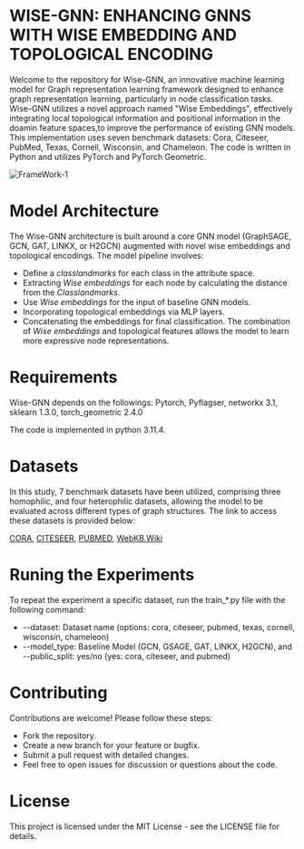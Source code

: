 # WISE-GNN: ENHANCING GNNS WITH WISE EMBEDDING AND TOPOLOGICAL ENCODING
Welcome to the repository for Wise-GNN, an innovative machine learning model for Graph representation learning framework designed to enhance graph representation learning, particularly in node classification tasks. Wise-GNN utilizes a  novel approach named "Wise Embeddings", effectively integrating local topological information and positional information in the doamin feature spaces,to improve the performance of existing GNN models. This implementation uses seven benchmark datasets: Cora, Citeseer, PubMed, Texas, Cornell, Wisconsin, and Chameleon. The code is written in Python and utilizes PyTorch and PyTorch Geometric.

![FrameWork-1](https://github.com/joshem163/WISE-GNN/assets/133717791/89269231-6105-4529-bdb1-9cbc59695eb3)

# Model Architecture
The Wise-GNN architecture is built around a core GNN model (GraphSAGE, GCN, GAT, LINKX, or H2GCN) augmented with novel wise embeddings and topological encodings. The model pipeline involves:
- Define a *classlandmarks* for each class in the attribute space.
- Extracting *Wise embeddings* for each node by calculating the distance from the *Classlandmarks*.
- Use *Wise embeddings* for the input of baseline GNN models.
- Incorporating topological embeddings via MLP layers.
- Concatenating the embeddings for final classification.
The combination of *Wise embeddings* and topological features allows the model to learn more expressive node representations.


# Requirements
Wise-GNN depends on the followings:
Pytorch, Pyflagser, networkx 3.1, sklearn 1.3.0, torch_geometric 2.4.0

   
The code is implemented in python 3.11.4. 
# Datasets
In this study,  7 benchmark datasets have been utilized, comprising three homophilic, and four heterophilic datasets, allowing the model to be evaluated across different types of graph structures. The link to access these datasets is provided below:

[CORA](https://linqs-data.soe.ucsc.edu/public/datasets/cora/cora.zip), [CITESEER](https://linqs-data.soe.ucsc.edu/public/datasets/citeseer-doc-classification/citeseer-doc-classification.zip), [PUBMED](https://linqs-data.soe.ucsc.edu/public/datasets/pubmed-diabetes/pubmed-diabetes.zip), [WebKB](https://github.com/bingzhewei/geom-gcn/tree/master/new_data),[Wiki](https://github.com/benedekrozemberczki/MUSAE/tree/master/input)



# Runing the  Experiments
To repeat the experiment a specific dataset, run the train_*.py file with the following command:
- --dataset: Dataset name (options: cora, citeseer, pubmed, texas, cornell, wisconsin, chameleon)
-  --model_type: Baseline Model (GCN, GSAGE, GAT, LINKX, H2GCN), and --public_split: yes/no (yes: cora, citeseer, and pubmed)   

# Contributing
Contributions are welcome! Please follow these steps:

- Fork the repository.
- Create a new branch for your feature or bugfix.
- Submit a pull request with detailed changes.
- Feel free to open issues for discussion or questions about the code.
# License
This project is licensed under the MIT License - see the LICENSE file for details.

